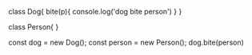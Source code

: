 class Dog{
bite(p){
console.log('dog bite person')
}
}

class Person{
}

const dog = new Dog();
const person = new Person();
dog.bite(person)
